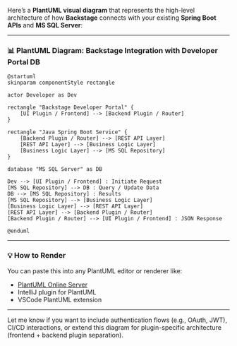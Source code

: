 Here’s a **PlantUML visual diagram** that represents the high-level architecture of how **Backstage** connects with your existing **Spring Boot APIs** and **MS SQL Server**:

---

### 📊 **PlantUML Diagram: Backstage Integration with Developer Portal DB**

```plantuml
@startuml
skinparam componentStyle rectangle

actor Developer as Dev

rectangle "Backstage Developer Portal" {
    [UI Plugin / Frontend] --> [Backend Plugin / Router]
}

rectangle "Java Spring Boot Service" {
    [Backend Plugin / Router] --> [REST API Layer]
    [REST API Layer] --> [Business Logic Layer]
    [Business Logic Layer] --> [MS SQL Repository]
}

database "MS SQL Server" as DB

Dev --> [UI Plugin / Frontend] : Initiate Request
[MS SQL Repository] --> DB : Query / Update Data
DB --> [MS SQL Repository] : Results
[MS SQL Repository] --> [Business Logic Layer]
[Business Logic Layer] --> [REST API Layer]
[REST API Layer] --> [Backend Plugin / Router]
[Backend Plugin / Router] --> [UI Plugin / Frontend] : JSON Response

@enduml
```

---

### 💡 How to Render

You can paste this into any PlantUML editor or renderer like:

- [PlantUML Online Server](https://www.plantuml.com/plantuml/)
- IntelliJ plugin for PlantUML
- VSCode PlantUML extension

---

Let me know if you want to include authentication flows (e.g., OAuth, JWT), CI/CD interactions, or extend this diagram for plugin-specific architecture (frontend + backend plugin separation).
